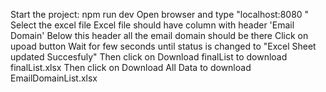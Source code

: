 Start the project: npm run dev
Open browser and type "localhost:8080 "
Select the excel file
    Excel file should have column with header 'Email Domain'
    Below this header all the email domain should be there
Click on upoad button
Wait for few seconds until status is changed to "Excel Sheet updated Succesfuly"
Then click on Download finalList to download finalList.xlsx
Then click on Download All Data to download EmailDomainList.xlsx